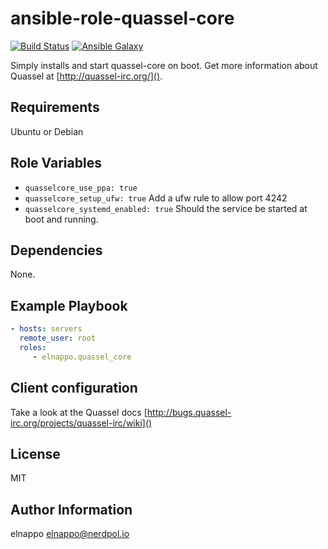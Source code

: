 # ansible-role-quassel-core
[![Build Status](https://travis-ci.com/aerickson/ansible-role-quassel-core.svg?branch=master)](https://travis-ci.com/aerickson/ansible-role-quassel-core) [![Ansible Galaxy](https://img.shields.io/badge/galaxy-aerickson.quassel--core-blue.svg?style=flat)](https://galaxy.ansible.com/aerickson/quassel-core/)

Simply installs and start quassel-core on boot. Get more information about Quassel at [http://quassel-irc.org/]().

## Requirements

Ubuntu or Debian

## Role Variables

* `quasselcore_use_ppa: true`
* `quasselcore_setup_ufw: true` Add a ufw rule to allow port 4242
* `quasselcore_systemd_enabled: true` Should the service be started at boot and running.

## Dependencies

None.

## Example Playbook

```yaml
- hosts: servers
  remote_user: root
  roles:
     - elnappo.quassel_core
```

## Client configuration

Take a look at the Quassel docs [http://bugs.quassel-irc.org/projects/quassel-irc/wiki]()

## License

MIT

## Author Information

elnappo <elnappo@nerdpol.io>
